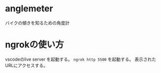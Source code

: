 # anglemeter
バイクの傾きを知るための角度計

# ngrokの使い方

vscodeのlive server を起動する。
`ngrok http 5500` を起動する。
表示されたURLにアクセスする。

